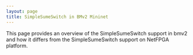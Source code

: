 ```yaml
---
layout: page
title: SimpleSumeSwitch in BMv2 Mininet
---
```


This page provides an overview of the SimpleSumeSwitch support in bmv2 and how it differs from the SimpleSumeSwitch support on NetFPGA platform.
